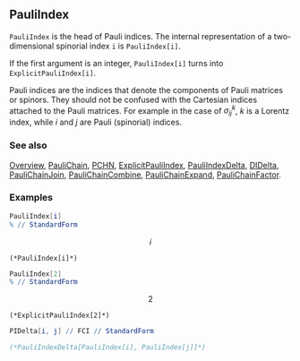 ## PauliIndex

`PauliIndex` is the head of Pauli indices. The internal representation of a two-dimensional spinorial index `i` is `PauliIndex[i]`.

If the first argument is an integer, `PauliIndex[i]` turns into `ExplicitPauliIndex[i]`.

Pauli indices are the indices that denote the components of Pauli matrices or spinors. They should not be confused with the Cartesian indices attached to the Pauli matrices. For example in the case of $\sigma_{ij}^{k}$,  $k$ is a Lorentz index, while $i$ and $j$ are Pauli (spinorial) indices.

### See also

[Overview](Extra/FeynCalc.md), [PauliChain](PauliChain.md), [PCHN](PCHN.md), [ExplicitPauliIndex](ExplicitPauliIndex.md), [PauliIndexDelta](PauliIndexDelta.md), [DIDelta](DIDelta.md), [PauliChainJoin](PauliChainJoin.md), [PauliChainCombine](PauliChainCombine.md), [PauliChainExpand](PauliChainExpand.md), [PauliChainFactor](PauliChainFactor.md).

### Examples

```mathematica
PauliIndex[i]
% // StandardForm
```

$$i$$

```
(*PauliIndex[i]*)
```

```mathematica
PauliIndex[2]
% // StandardForm
```

$$2$$

```
(*ExplicitPauliIndex[2]*)
```

```mathematica
PIDelta[i, j] // FCI // StandardForm

(*PauliIndexDelta[PauliIndex[i], PauliIndex[j]]*)
```
